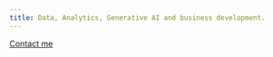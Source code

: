 ```yaml
---
title: Data, Analytics, Generative AI and business development.
---
```

[Contact me](https://www.gamma-data.co.uk#contact)
